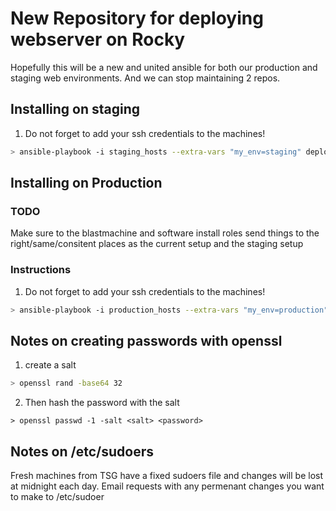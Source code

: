 
# New Repository for deploying webserver on Rocky

Hopefully this will be a new and united ansible for both our production and staging web environments. And we can stop maintaining 2 repos. 

## Installing on staging


1.  Do not forget to add your ssh credentials to the machines!



``` bash
> ansible-playbook -i staging_hosts --extra-vars "my_env=staging" deploy.yml
```

## Installing on Production

### TODO

Make sure to the blastmachine and software install roles send things to the right/same/consitent places
as the current setup and the staging setup

### Instructions

1.  Do not forget to add your ssh credentials to the machines!


``` bash
> ansible-playbook -i production_hosts --extra-vars "my_env=production" deploy.yml
```


## Notes on creating passwords with openssl

1. create a salt

``` bash
> openssl rand -base64 32
```

2. Then hash the password with the salt

```
> openssl passwd -1 -salt <salt> <password>
```

## Notes on /etc/sudoers

Fresh machines from TSG have a fixed sudoers file and changes will be lost at midnight each day. Email requests with any permenant changes you want to make to /etc/sudoer